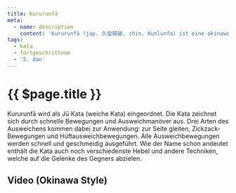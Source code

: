 ```yaml
---
title: Kururunfā
meta:
  - name: description 
    content: 'Kururunfā (jap. 久留頓破, chin. Kunlunfa) ist eine okinawanische Kata des Karate der Strömung Shōrei-Ryū. Kururunfā geht auf eine chinesische Form namens Kun Lu zurück. Sie wird auch Kururun-Ha genannt. Kururun bedeutet beständig, Ha bedeutet brechen. Der chinesische Name der Kata nennt die Kampfkunst, die im buddhistischen Kloster auf dem Berg Kun Lun trainiert wurde. Der japanische Name soll auf eine Bergwächterin mit Namen Yama Gamae zurückzuführen sein.' 
tags:
  - kata
  - fortgeschrittene
  - '5. dan'
---
```


# {{ $page.title }}

<ShowDescription />

Kururunfā wird als Jū Kata (weiche Kata) eingeordnet. Die Kata zeichnet sich durch schnelle Bewegungen und Ausweichmanöver aus. Drei Arten des Ausweichens kommen dabei zur Anwendung: zur Seite gleiten, Zickzack-Bewegungen und Hüftausweichbewegungen. Alle Ausweichbewegungen werden schnell und geschmeidig ausgeführt. Wie der Name schon andeutet enthält die Kata auch noch verschiedenste Hebel und andere Techniken, welche auf die Gelenke des Gegners abzielen.

## Video (Okinawa Style)

<YouTube videoid="tpoJ4-6L1Wc" />